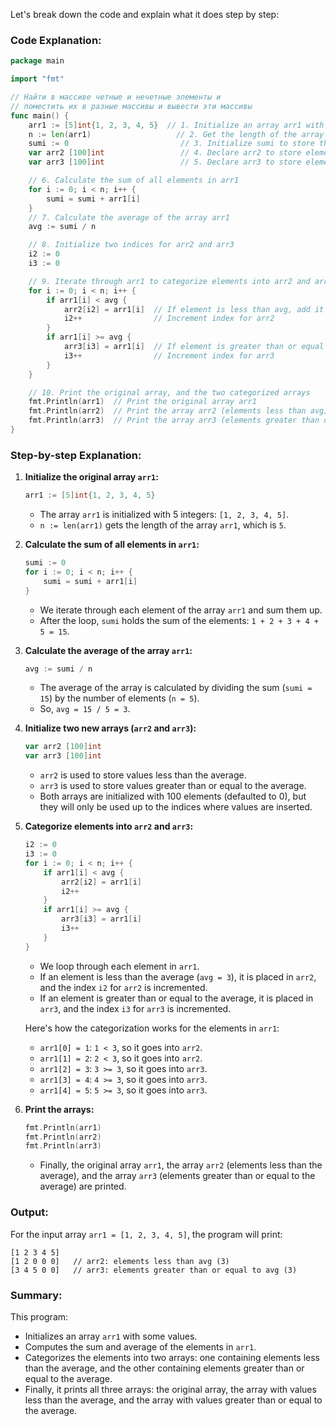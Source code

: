 Let's break down the code and explain what it does step by step:

### **Code Explanation:**

```go
package main

import "fmt"

// Найти в массиве четные и нечетные элементы и
// поместить их в разные массивы и вывести эти массивы
func main() {
	arr1 := [5]int{1, 2, 3, 4, 5}  // 1. Initialize an array arr1 with values {1, 2, 3, 4, 5}
	n := len(arr1)                   // 2. Get the length of the array arr1, which is 5
	sumi := 0                         // 3. Initialize sumi to store the sum of all elements in arr1
	var arr2 [100]int                 // 4. Declare arr2 to store elements less than the average
	var arr3 [100]int                 // 5. Declare arr3 to store elements greater than or equal to the average

	// 6. Calculate the sum of all elements in arr1
	for i := 0; i < n; i++ {
		sumi = sumi + arr1[i]
	}
	// 7. Calculate the average of the array arr1
	avg := sumi / n

	// 8. Initialize two indices for arr2 and arr3
	i2 := 0
	i3 := 0

	// 9. Iterate through arr1 to categorize elements into arr2 and arr3 based on their relation to avg
	for i := 0; i < n; i++ {
		if arr1[i] < avg {
			arr2[i2] = arr1[i]  // If element is less than avg, add it to arr2
			i2++                // Increment index for arr2
		}
		if arr1[i] >= avg {
			arr3[i3] = arr1[i]  // If element is greater than or equal to avg, add it to arr3
			i3++                // Increment index for arr3
		}
	}

	// 10. Print the original array, and the two categorized arrays
	fmt.Println(arr1)  // Print the original array arr1
	fmt.Println(arr2)  // Print the array arr2 (elements less than avg)
	fmt.Println(arr3)  // Print the array arr3 (elements greater than or equal to avg)
}
```

### **Step-by-step Explanation:**

1. **Initialize the original array `arr1`:**
   ```go
   arr1 := [5]int{1, 2, 3, 4, 5}
   ```
   - The array `arr1` is initialized with 5 integers: `[1, 2, 3, 4, 5]`.
   - `n := len(arr1)` gets the length of the array `arr1`, which is `5`.

2. **Calculate the sum of all elements in `arr1`:**
   ```go
   sumi := 0
   for i := 0; i < n; i++ {
       sumi = sumi + arr1[i]
   }
   ```
   - We iterate through each element of the array `arr1` and sum them up.
   - After the loop, `sumi` holds the sum of the elements: `1 + 2 + 3 + 4 + 5 = 15`.

3. **Calculate the average of the array `arr1`:**
   ```go
   avg := sumi / n
   ```
   - The average of the array is calculated by dividing the sum (`sumi = 15`) by the number of elements (`n = 5`).
   - So, `avg = 15 / 5 = 3`.

4. **Initialize two new arrays (`arr2` and `arr3`):**
   ```go
   var arr2 [100]int
   var arr3 [100]int
   ```
   - `arr2` is used to store values less than the average.
   - `arr3` is used to store values greater than or equal to the average.
   - Both arrays are initialized with 100 elements (defaulted to 0), but they will only be used up to the indices where values are inserted.

5. **Categorize elements into `arr2` and `arr3`:**
   ```go
   i2 := 0
   i3 := 0
   for i := 0; i < n; i++ {
       if arr1[i] < avg {
           arr2[i2] = arr1[i]
           i2++
       }
       if arr1[i] >= avg {
           arr3[i3] = arr1[i]
           i3++
       }
   }
   ```
   - We loop through each element in `arr1`.
   - If an element is less than the average (`avg = 3`), it is placed in `arr2`, and the index `i2` for `arr2` is incremented.
   - If an element is greater than or equal to the average, it is placed in `arr3`, and the index `i3` for `arr3` is incremented.

   Here's how the categorization works for the elements in `arr1`:
   - `arr1[0] = 1`: `1 < 3`, so it goes into `arr2`.
   - `arr1[1] = 2`: `2 < 3`, so it goes into `arr2`.
   - `arr1[2] = 3`: `3 >= 3`, so it goes into `arr3`.
   - `arr1[3] = 4`: `4 >= 3`, so it goes into `arr3`.
   - `arr1[4] = 5`: `5 >= 3`, so it goes into `arr3`.

6. **Print the arrays:**
   ```go
   fmt.Println(arr1)
   fmt.Println(arr2)
   fmt.Println(arr3)
   ```
   - Finally, the original array `arr1`, the array `arr2` (elements less than the average), and the array `arr3` (elements greater than or equal to the average) are printed.

### **Output:**
For the input array `arr1 = [1, 2, 3, 4, 5]`, the program will print:
```
[1 2 3 4 5]
[1 2 0 0 0]   // arr2: elements less than avg (3)
[3 4 5 0 0]   // arr3: elements greater than or equal to avg (3)
```

### **Summary:**
This program:
- Initializes an array `arr1` with some values.
- Computes the sum and average of the elements in `arr1`.
- Categorizes the elements into two arrays: one containing elements less than the average, and the other containing elements greater than or equal to the average.
- Finally, it prints all three arrays: the original array, the array with values less than the average, and the array with values greater than or equal to the average.